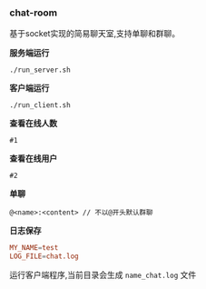### chat-room

基于socket实现的简易聊天室,支持单聊和群聊。

**服务端运行**

```
./run_server.sh
```

**客户端运行**

```
./run_client.sh
```

**查看在线人数**

```
#1
```

**查看在线用户**

```
#2
```

**单聊**

```
@<name>:<content> // 不以@开头默认群聊
```

**日志保存**

```conf
MY_NAME=test
LOG_FILE=chat.log
```

运行客户端程序,当前目录会生成 `name_chat.log` 文件
